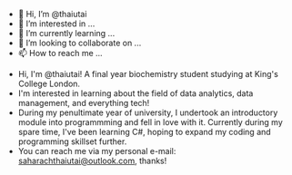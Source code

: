 - 👋 Hi, I’m @thaiutai
- 👀 I’m interested in ...
- 🌱 I’m currently learning ...
- 💞️ I’m looking to collaborate on ...
- 📫 How to reach me ...

<!---
thaiutai/thaiutai is a ✨ special ✨ repository because its `README.md` (this file) appears on your GitHub profile.
You can click the Preview link to take a look at your changes.
--->

- Hi, I'm @thaiutai! A final year biochemistry student studying at King's College London.
- I'm interested in learning about the field of data analytics, data management, and everything tech!
- During my penultimate year of university, I undertook an introductory module into programmming and fell in love with it. Currently during my spare time, I've been learning C#, hoping to expand my coding and programming skillset further.
- You can reach me via my personal e-mail: saharachthaiutai@outlook.com, thanks!
